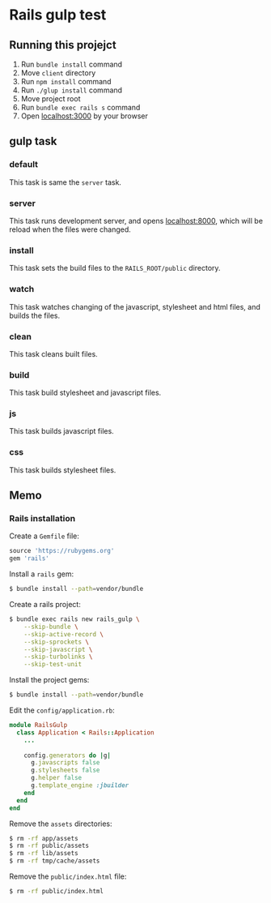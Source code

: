 # Rails gulp test

## Running this projejct

1. Run `bundle install` command
1. Move `client` directory
1. Run `npm install` command
1. Run `./glup install` command
1. Move project root
1. Run `bundle exec rails s` command
1. Open [localhost:3000](http://localhost:3000) by your browser

## gulp task

### default

This task is same the `server` task.

### server

This task runs development server, and opens [localhost:8000](http://localhost:8000), which will be reload when the files were changed.

### install

This task sets the build files to the `RAILS_ROOT/public` directory.

### watch

This task watches changing of the javascript, stylesheet and html files, and builds the files.

### clean

This task cleans built files.

### build

This task build stylesheet and javascript files.

### js

This task builds javascript files.

### css

This task builds stylesheet files.

## Memo

### Rails installation

Create a `Gemfile` file:

```ruby
source 'https://rubygems.org'
gem 'rails'
```

Install a `rails` gem:

```bash
$ bundle install --path=vendor/bundle
```

Create a rails project:

```bash
$ bundle exec rails new rails_gulp \
    --skip-bundle \
    --skip-active-record \
    --skip-sprockets \
    --skip-javascript \
    --skip-turbolinks \
    --skip-test-unit
```

Install the project gems:

```bash
$ bundle install --path=vendor/bundle
```

Edit the `config/application.rb`:

```ruby
module RailsGulp
  class Application < Rails::Application
    ...
    
    config.generators do |g|
      g.javascripts false
      g.stylesheets false
      g.helper false
      g.template_engine :jbuilder
    end
  end
end
```

Remove the `assets` directories:

```bash
$ rm -rf app/assets
$ rm -rf public/assets
$ rm -rf lib/assets
$ rm -rf tmp/cache/assets  
```

Remove the `public/index.html` file:

```bash
$ rm -rf public/index.html
```
